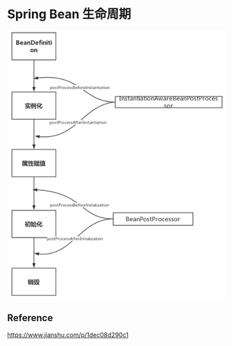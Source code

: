 # Spring Bean 生命周期

![image-20200616201109468](Spring%20Bean%E7%94%9F%E5%91%BD%E5%91%A8%E6%9C%9F.assets/image-20200616201109468.png)

## Reference

https://www.jianshu.com/p/1dec08d290c1